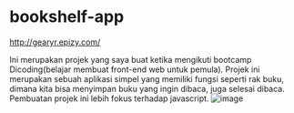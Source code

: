 # bookshelf-app
http://gearyr.epizy.com/

Ini merupakan projek yang saya buat ketika mengikuti bootcamp Dicoding(belajar membuat front-end web untuk pemula). Projek ini
merupakan sebuah aplikasi simpel yang memiliki fungsi seperti rak buku, dimana kita bisa menyimpan buku yang ingin dibaca, juga
selesai dibaca. Pembuatan projek ini lebih fokus terhadap javascript.
![image](https://user-images.githubusercontent.com/88927229/196762386-fc1ec904-befa-425f-b2ef-55d46ed17f15.png)
